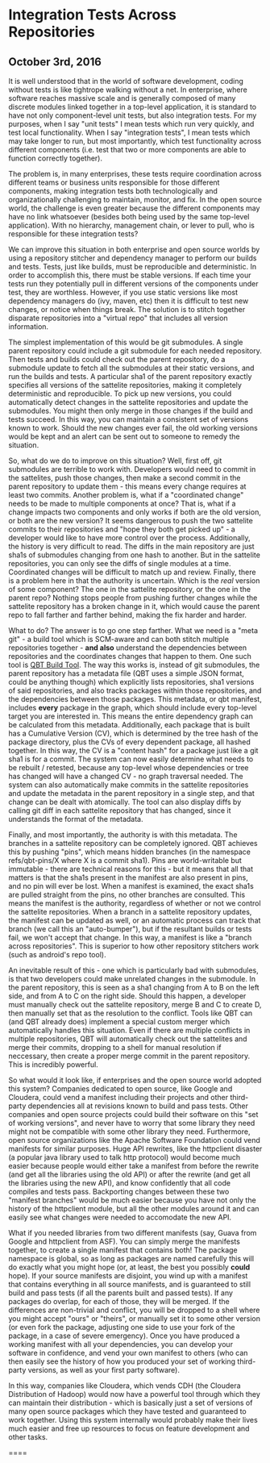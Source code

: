 # Integration Tests Across Repositories
## October 3rd, 2016

It is well understood that in the world of software development, coding without tests is like tightrope
walking without a net.  In enterprise, where software reaches massive scale and is generally
composed of many discrete modules linked together in a top-level application, it is standard to have
not only component-level unit tests, but also integration tests.  For my purposes, when I say "unit
tests" I mean tests which run very quickly, and test local functionality.  When I say "integration
tests", I mean tests which may take longer to run, but most importantly, which test functionality
across different components (i.e. test that two or more components are able to function correctly
together).

The problem is, in many enterprises, these tests require coordination across different teams or
business units responsible for those different components, making integration tests both
technologically and organizationally challenging to maintain, monitor, and fix.  In the open source
world, the challenge is even greater because the different components may have no link whatsoever
(besides both being used by the same top-level application).  With no hierarchy, management chain,
or lever to pull, who is responsible for these integration tests?

We can improve this situation in both enterprise and open source worlds by using a repository
stitcher and dependency manager to perform our builds and tests.  Tests, just like builds, must be
reproducible and deterministic.  In order to accomplish this, there must be stable versions.  If
each time your tests run they potentially pull in different versions of the components under test,
they are worthless.  However, if you use static versions like most dependency managers do (ivy, maven,
etc) then it is difficult to test new changes, or notice when things break.  The solution is to
stitch together disparate repositories into a "virtual repo" that includes all version information.

The simplest implementation of this would be git submodules.  A single parent repository could
include a git submodule for each needed repository.  Then tests and builds could check out the
parent repository, do a submodule update to fetch all the submodules at their static versions, and
run the builds and tests.  A particular sha1 of the parent repository exactly specifies all versions
of the sattelite repositories, making it completely deterministic and reproducible.  To pick up new
versions, you could automatically detect changes in the sattelite repositories and update the
submodules.  You might then only merge in those changes if the build and tests succeed.  In this
way, you can maintain a consistent set of versions known to work.  Should the new changes ever fail,
the old working versions would be kept and an alert can be sent out to someone to remedy the
situation.

So, what do we do to improve on this situation?  Well, first off, git submodules are terrible to
work with.  Developers would need to commit in the sattelites, push those changes, then make a
second commit in the parent repository to update them - this means every change requires at least
two commits.  Another problem is, what if a "coordinated change" needs to be made to multiple
components at once?  That is, what if a change impacts two components and only works if both are the
old version, or both are the new version?  It seems dangerous to push the two sattelite commits to
their repositories and "hope they both get picked up" - a developer would like to have more control
over the process.  Additionally, the history is very difficult to read.  The diffs in the main
repository are just sha1s of submodules changing from one hash to another.  But in the sattelite
repositories, you can only see the diffs of single modules at a time.  Coordinated changes will be
difficult to match up and review.  Finally, there is a problem here in that the authority is
uncertain.  Which is the <i>real</i> version of some component?  The one in the sattelite
repository, or the one in the parent repo?  Nothing stops people from pushing further changes while
the sattelite repository has a broken change in it, which would cause the parent repo to fall
farther and farther behind, making the fix harder and harder.

What to do?  The answer is to go one step farther.  What we need is a "meta git" - a build tool
which is SCM-aware and can both stitch multiple repositories together - <b>and also</b> understand
the dependencies between repositories and the coordinates changes that happen to them.  One such
tool is [QBT Build Tool](https://qbtbuildtool.com).  The way this works is, instead of
git submodules, the parent repository has a metadata file (QBT uses a simple JSON format, could be
anything though) which explicitly lists repositories, sha1 versions of said repositories, and also
tracks packages within those repositories, and the dependencies between those packages.  This
metadata, or qbt manifest, includes **every** package in the graph, which should include every
top-level target you are interested in.  This means the entire dependency graph can be calculated
from this metadata.  Additionally, each package that is built has a Cumulative Version (CV), which
is determined by the tree hash of the package directory, plus the CVs of every dependent package,
all hashed together.  In this way, the CV is a "content hash" for a package just like a git sha1 is
for a commit.  The system can now easily determine what needs to be rebuilt / retested, because any
top-level whose dependencies or tree has changed will have a changed CV - no graph traversal needed.
The system can also automatically make commits in the sattelite repositories and update the metadata
in the parent repository in a single step, and that change can be dealt with atomically.  The tool
can also display diffs by calling git diff in each sattelite repository that has changed, since it
understands the format of the metadata.

Finally, and most importantly, the authority is with this metadata.  The branches in a sattelite
repository can be completely ignored.  QBT achieves this by pushing "pins", which means hidden
branches (in the namespace refs/qbt-pins/X where X is a commit sha1).  Pins are world-writable but
immutable - there are technical reasons for this - but it means that all that matters is that the
sha1s present in the manifest are also present in pins, and no pin will ever be lost.  When a
manifest is examined, the exact sha1s are pulled straight from the pins, no other branches are
consulted.  This means the manifest is the authority, regardless of whether or not we control the
sattelite repositories.  When a branch in a sattelite repository updates, the manifest can be
updated as well, or an automatic process can track that branch (we call this an "auto-bumper"), but
if the resultant builds or tests fail, we won't accept that change.  In this way, a manifest is like
a "branch across repositories".  This is superior to how other repository stitchers work (such as
android's repo tool).

An inevitable result of this - one which is particularly bad with submodules, is that two developers
could make unrelated changes in the submodule.  In the parent repository, this is seen as a sha1
changing from A to B on the left side, and from A to C on the right side.  Should this happen, a
developer must manually check out the sattelite repository, merge B and C to create D, then manually
set that as the resolution to the conflict.  Tools like QBT can (and QBT already does) implement a
special custom merger which automatically handles this situation.  Even if there are multiple
conflicts in multiple repositories, QBT will automatically check out the sattelites and merge their
commits, dropping to a shell for manual resolution if neccessary, then create a proper merge commit
in the parent repository.  This is incredibly powerful.

So what would it look like, if enterprises and the open source world adopted this system?  Companies
dedicated to open source, like Google and Cloudera, could vend a manifest including their projects
and other third-party dependencies all at revisions known to build and pass tests.  Other companies
and open source projects could build their software on this "set of working versions", and never
have to worry that some library they need might not be compatible with some other library they need.
Furthermore, open source organizations like the Apache Software Foundation could vend manifests for
similar purposes.  Huge API rewrites, like the httpclient disaster (a popular java library used to
talk http protocol) would become much easier because people would either take a manifest from before
the rewrite (and get all the libraries using the old API) or after the rewrite (and get all the
libraries using the new API), and know confidently that all code compiles and tests pass.
Backporting changes between these two "manifest branches" would be much easier because you have not
only the history of the httpclient module, but all the other modules around it and can easily see
what changes were needed to accomodate the new API.

What if you needed libraries from two different manifests (say, Guava from Google and httpclient
from ASF).  You can simply merge the manifests together, to create a single manifest that contains
both!  The package namespace is global, so as long as packages are named carefully this will do
exactly what you might hope (or, at least, the best you possibly **could** hope).  If your source
manifests are disjoint, you wind up with a manifest that contains everything in all source
manifests, and is guaranteed to still build and pass tests (if all the parents built and passed
tests).  If any packages do overlap, for each of those, they will be merged.  If the differences are
non-trivial and conflict, you will be dropped to a shell where you might accept "ours" or "theirs",
or manually set it to some other version (or even fork the package, adjusting one side to use your
fork of the package, in a case of severe emergency).  Once you have produced a working manifest with
all your dependencies, you can develop your software in confidence, and vend your own manifest to
others (who can then easily see the history of how you produced your set of working third-party
versions, as well as your first party software).

In this way, companies like Cloudera, which vends CDH (the Cloudera Distribution of Hadoop) would
now have a powerful tool through which they can maintain their distribution - which is basically
just a set of versions of many open source packages which they have tested and guaranteed to work
together.  Using this system internally would probably make their lives much easier and free up
resources to focus on feature development and other tasks.

====

